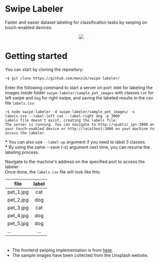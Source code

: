 # Swipe Labeler
Faster and easier dataset labeling for classification tasks by swiping on touch-enabled devices.  
<p align="center"><img align="center" src="demo/demo.gif"/></p>  

# Getting started
You can start by cloning the repository:
```bash
~$ git clone https://github.com/manzik/swipe-labeler/
```
Enter the following command to start a server on port `3000` for labeling the images inside folder `swipe-labeler/sample_pet_images` with classes `cat` for left swipe and `dog` for right swipe, and saving the labeled results in the csv file `labels.csv`:
```shell
~$ node swipe-labeler -d swipe-labeler/sample_pet_images/ -s labels.csv --label-left cat --label-right dog -p 3000
Labels file doesn't exist, creating the labels file.
The server is running. You can navigate to http://<public_ip>:3000 on your touch-enabled device or http://localhost:3000 on your machine to access the labeler.
```
**\*** You can also use `--label-up` argument if you need to label 3 classes.  
**\*** By using the same --save (-s) argument next time, you can resume the labeling process.  

Navigate to the machine's address on the specified port to access the labeler.  
Once done, the `labels.csv` file will look like this:

| file         | label         |
| -------------|:-------------:|
| pet_1.jpg    | cat           |
| pet_2.jpg    | dog           |
| pet_3.jpg    | cat           |
| pet_4.jpg    | dog           |
| pet_5.jpg    | dog           |
| ...          | ...           |


#   
- The frontend swiping implementation is from [here](https://www.outsystems.com/blog/posts/gestures_glamour_swipeable_stacked_cards/).
- The sample images have been collected from the Unsplash website.
